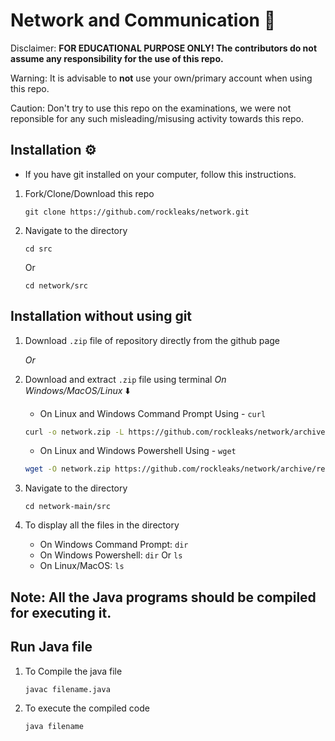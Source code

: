 # Network and Communication 🔎



Disclaimer: **FOR EDUCATIONAL PURPOSE ONLY! The contributors do not assume any responsibility for the use of this repo.**

Warning: It is advisable to **not** use your own/primary account when using this repo.

Caution: Don't try to use this repo on the examinations, we were not reponsible for any such misleading/misusing activity towards this repo.
## Installation ⚙️

- If you have git installed on your computer, follow this instructions.
  
1. Fork/Clone/Download this repo

    `git clone https://github.com/rockleaks/network.git`

2. Navigate to the directory

    `cd src`

     Or

     `cd network/src`

## Installation without using git

1. Download `.zip` file of repository directly from the github page

   _Or_
   
1. Download and extract `.zip` file using terminal
_On Windows/MacOS/Linux_ ⬇️

    - On Linux and Windows Command Prompt Using - `curl`
   
   ```bash
   curl -o network.zip -L https://github.com/rockleaks/network/archive/refs/heads/main.zip && tar -xvzf network.zip
   ```

    - On Linux and Windows Powershell Using - `wget`

    ```bash
    wget -O network.zip https://github.com/rockleaks/network/archive/refs/heads/main.zip | tar -xvzf network.zip
    ```
2. Navigate to the directory

   `cd network-main/src`

3. To display all the files in the directory

   - On Windows Command Prompt: `dir`
   - On Windows Powershell: `dir` Or `ls`
   - On Linux/MacOS: `ls`

**Note:** All the Java programs should be compiled for executing it.
---
## Run Java file

1. To Compile the java file

    `javac filename.java`

2. To execute the compiled code 

    `java filename`
    

